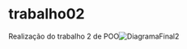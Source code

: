 # trabalho02
Realização do trabalho 2 de POO![DiagramaFinal2](https://user-images.githubusercontent.com/68659835/236581521-3dcd3ec7-c667-489b-80cb-12abea1b28c8.png)
